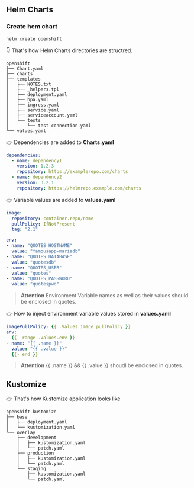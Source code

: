 ## Helm Charts

### Create hem chart

    helm create openshift

👇 That's how Helm Charts directories are structred.
```
openshift
├── Chart.yaml
├── charts
├── templates
│   ├── NOTES.txt
│   ├── _helpers.tpl
│   ├── deployment.yaml
│   ├── hpa.yaml
│   ├── ingress.yaml
│   ├── service.yaml
│   ├── serviceaccount.yaml
│   └── tests
│       └── test-connection.yaml
└── values.yaml
```

👉 Dependencies are added to **Charts.yaml**

```YAML
dependencies:
  - name: dependency1
    version: 1.2.3
    repository: https://examplerepo.com/charts
  - name: dependency2
    version: 3.2.1
    repository: https://helmrepo.example.com/charts
```

👉 Variable values are added to **values.yaml**

```YAML
image:
  repository: container.repo/name
  pullPolicy: IfNotPresent
  tag: "2.1"

env:
- name: "QUOTES_HOSTNAME"
  value: "famousapp-mariadb" 
- name: "QUOTES_DATABASE"
  value: "quotesdb"
- name: "QUOTES_USER"
  value: "quotes"
- name: "QUOTES_PASSWORD"
  value: "quotespwd"
```
>**Attention**
Environment Variable names as well as their values should be enclosed in quotes.

👉 How to inject environment variable values stored in **values.yaml**

```YAML
imagePullPolicy: {{ .Values.image.pullPolicy }}
env:
  {{- range .Values.env }}
- name: "{{ .name }}"
  value: "{{ .value }}"
  {{- end }}
```
>**Attention**
{{ .name }} && {{ .value }} shoudl be enclosed in quotes.

## Kustomize

👉 That's how Kustomize application looks like

```
openshift-kustomize
├── base
│   ├── deployment.yaml
│   └── kustomization.yaml
└── overlay
    ├── development
    │   ├── kustomization.yaml
    │   └── patch.yaml
    ├── production
    │   ├── kustomization.yaml
    │   └── patch.yaml
    └── staging
        ├── kustomization.yaml
        └── patch.yaml
```